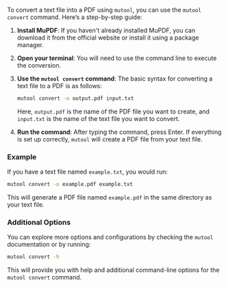 To convert a text file into a PDF using `mutool`, you can use the `mutool convert` command. Here’s a step-by-step guide:

1. **Install MuPDF**: If you haven't already installed MuPDF, you can download it from the official website or install it using a package manager.

2. **Open your terminal**: You will need to use the command line to execute the conversion.

3. **Use the `mutool convert` command**: The basic syntax for converting a text file to a PDF is as follows:

   ```bash
   mutool convert -o output.pdf input.txt
   ```

   Here, `output.pdf` is the name of the PDF file you want to create, and `input.txt` is the name of the text file you want to convert.

4. **Run the command**: After typing the command, press Enter. If everything is set up correctly, `mutool` will create a PDF file from your text file.

### Example

If you have a text file named `example.txt`, you would run:

```bash
mutool convert -o example.pdf example.txt
```

This will generate a PDF file named `example.pdf` in the same directory as your text file.

### Additional Options

You can explore more options and configurations by checking the `mutool` documentation or by running:

```bash
mutool convert -h
```

This will provide you with help and additional command-line options for the `mutool convert` command.